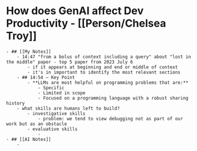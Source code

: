 # How does GenAI affect Dev Productivity - [[Person/Chelsea Troy]]
	- ## [[My Notes]]
		- 14:47 "from a bolus of context including a query" about "lost in the middle" paper - top 5 paper from 2023 July 6
			- if it appears at beginning and end or middle of context
			- it's in important to identify the most relevant sections
		- ## 14:54 – Key Point
			- **LLMs are most helpful on programming problems that are:**
				- Specific
				- Limited in scope
				- Focused on a programming language with a robust sharing history
		- what skills are humans left to build?
			- investigative skills
				- problem: we tend to view debugging not as part of our work but as an obstacle
			- evaluative skills
				-
	- ## [[AI Notes]]
		-